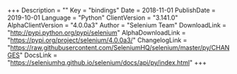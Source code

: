+++
Description = ""
Key = "bindings"
Date = 2018-11-01
PublishDate = 2019-10-01
Language = "Python"
ClientVersion = "3.141.0"
AlphaClientVersion = "4.0.0a3"
Author = "Selenium Team"
DownloadLink = "http://pypi.python.org/pypi/selenium"
AlphaDownloadLink = "https://pypi.org/project/selenium/4.0.0a3/"
ChangelogLink = "https://raw.githubusercontent.com/SeleniumHQ/selenium/master/py/CHANGES"
DocsLink = "https://seleniumhq.github.io/selenium/docs/api/py/index.html"
+++
